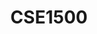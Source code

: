 ---
layout: post
title: CSE1500
course_name: Information and Data Management
topic: Breaking databases via SQL Injection attacks
slides: SQL-injection_v2.pdf
video: https://collegerama.tudelft.nl/Mediasite/Showcase/bsc-cse/Presentation/decfae22a1924dce9cb651d27b7264641d
years: 2018, 2019, 2020, 2021
guest: false
---